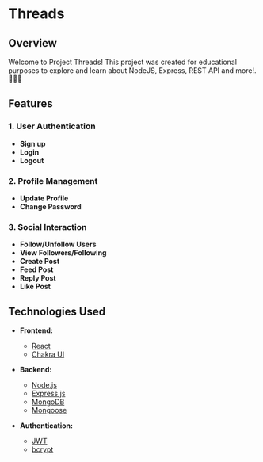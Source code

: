 # Threads

## Overview

Welcome to Project Threads! This project was created for educational purposes to explore and learn about NodeJS, Express, REST API and more!. 🚀🚀🚀

## Features

### 1. User Authentication

-   **Sign up**
-   **Login**
-   **Logout**

### 2. Profile Management

-   **Update Profile**
-   **Change Password**

### 3. Social Interaction

-   **Follow/Unfollow Users**
-   **View Followers/Following**
-   **Create Post**
-   **Feed Post**
-   **Reply Post**
-   **Like Post**

## Technologies Used

-   **Frontend:**

    -   [React](https://reactjs.org/)
    -   [Chakra UI](https://chakra-ui.com/)

-   **Backend:**

    -   [Node.js](https://nodejs.org/)
    -   [Express.js](https://expressjs.com/)
    -   [MongoDB](https://www.mongodb.com/)
    -   [Mongoose](https://mongoosejs.com/)

-   **Authentication:**
    -   [JWT](https://jwt.io/)
    -   [bcrypt](https://www.npmjs.com/package/bcrypt)
